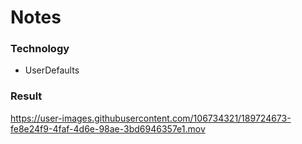 # Notes

### Technology 
- UserDefaults
### Result

https://user-images.githubusercontent.com/106734321/189724673-fe8e24f9-4faf-4d6e-98ae-3bd6946357e1.mov


